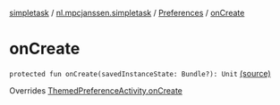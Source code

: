 [simpletask](../../index.md) / [nl.mpcjanssen.simpletask](../index.md) / [Preferences](index.md) / [onCreate](.)

# onCreate

`protected fun onCreate(savedInstanceState: Bundle?): Unit` [(source)](https://github.com/mpcjanssen/simpletask-android/blob/master/src/main/java/nl/mpcjanssen/simpletask/Preferences.kt#L53)

Overrides [ThemedPreferenceActivity.onCreate](../-themed-preference-activity/on-create.md)

